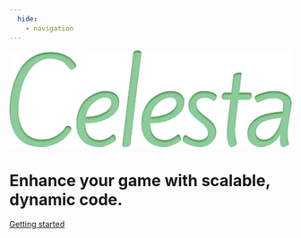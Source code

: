 ```yaml
---
  hide:
    - navigation
---
```


<div class="hero">
    <div class="hero-content">
        <img src="assets/images/Celesta.svg" alt="Celesta Logo" class="logo">
        <h1>Enhance your game with scalable, dynamic code.</h1>
        <a href="Learning/" class="btn-primary">Getting started</a>
    </div>
    <br><br><br><br>
</div>